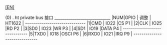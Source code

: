[[EN]](./readme_en.md)

(0) . ht private bus 接口
		 ____________________________
		|NUM|GPIO |   调整  | HT1622  |
		------------------------------
		|1|CMD		|		IO22 |CS  	P1 |
		|2|CLK		|		IO25 |RD    P2 |
		|3|SD0		|		IO23 |WR  	P3 |
		|4|SD1		|		IO19 |DATA  P4 |
		------------------------------
		|5|TXD0   | 	IO18 |OSCI P6  |
		|6|RXD0   |   IO21 |IRQ  P9  |
		------------------------------
